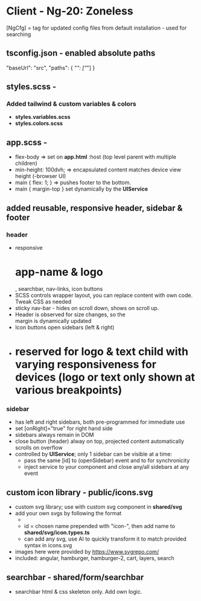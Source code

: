 # Client - Ng-20: Zoneless

[NgCfg] = tag for updated config files from default installation - used for searching

## tsconfig.json - enabled absolute paths
"baseUrl": "src",
"paths": { "*": ["*"] }

## styles.scss - <CSSReset>
### Added tailwind & custom variables & colors
- __styles.variables.scss__
- __styles.colors.scss__

## app.scss - <Layout>
- flex-body => set on __app.html__ :host (top level parent with multiple children)
- min-height: 100dvh; => encapsulated content matches device view height (-browser UI)
- main { flex: 1; } => pushes footer to the bottom.
- main { margin-top } set dynamically by the __UIService__

## added reusable, responsive header, sidebar & footer
### header
- responsive <h1>app-name & logo</h1>, searchbar, nav-links, icon buttons
- SCSS controls wrapper layout, you can replace content with own code. Tweak CSS as needed
- sticky nav-bar - hides on scroll down, shows on scroll up.
- Header is observed for size changes, so the <main> margin is dynamically updated
- Icon buttons open sidebars (left & right)
- <h1> reserved for logo & text child with varying responsiveness for devices
  (logo or text only shown at various breakpoints)
### sidebar
- has left and right sidebars, both pre-programmed for immediate use
- set [onRight]="true" for right hand side
- sidebars always remain in DOM
- close button (header) alway on top, projected content automatically scrolls on overflow
- controlled by __UIService__; only 1 sidebar can be visible at a time:
  - pass the same [id] to (openSidebar) event and to <app-sidebar /> for synchronicity
  - inject service to your component and close any/all sidebars at any event

## custom icon library - public/icons.svg
- custom svg library; use with custom svg component in __shared/svg__
- add your own svgs by following the format
  - <symbol id="icon-name" viewBox="viewbox">
  - id = chosen name prepended with "icon-", then add name to __shared/svg/icon.types.ts__
  - can add any svg, use AI to quickly transform it to match provided syntax in icons.svg
- images here were provided by https://www.svgrepo.com/
- included: angular, hamburger, hamburger-2, cart, layers, search

## searchbar - shared/form/searchbar
- searchbar html & css skeleton only. Add own logic.
